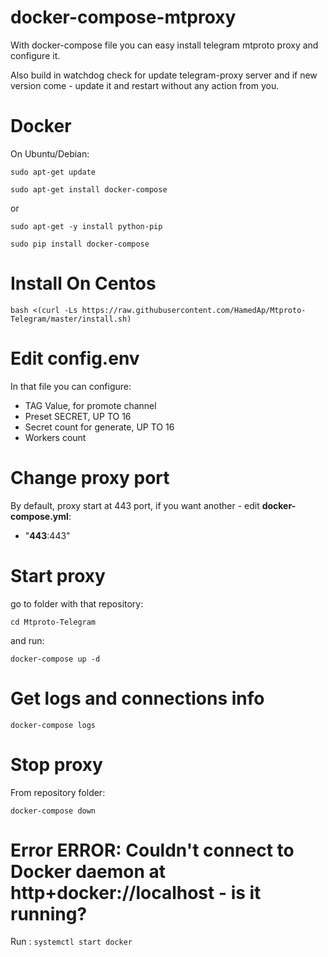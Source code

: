 # docker-compose-mtproxy
With docker-compose file you can easy install telegram mtproto proxy and configure it. 

Also build in watchdog check for update telegram-proxy server and if new version come - update it and restart without any action from you.

# Docker

On Ubuntu/Debian:

`sudo apt-get update`

`sudo apt-get install docker-compose`

or

`sudo apt-get -y install python-pip`

`sudo pip install docker-compose`


# Install On Centos
`bash <(curl -Ls https://raw.githubusercontent.com/HamedAp/Mtproto-Telegram/master/install.sh)`

# Edit config.env
In that file you can configure:
- TAG Value, for promote channel
- Preset SECRET, UP TO 16
- Secret count for generate, UP TO 16
- Workers count

# Change proxy port
By default, proxy start at 443 port, if you want another - edit **docker-compose.yml**:
- "**443**:443" 

# Start proxy
go to folder with that repository:

`cd Mtproto-Telegram`

and run:

`docker-compose up -d`

# Get logs and connections info
`docker-compose logs`


# Stop proxy
From repository folder:

`docker-compose down`

# Error ERROR: Couldn't connect to Docker daemon at http+docker://localhost - is it running?
Run :
`systemctl start docker`

